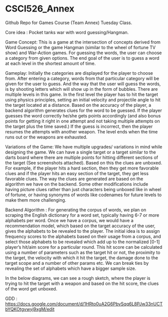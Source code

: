 # CSCI526_Annex
Github Repo for Games Course (Team Annex) Tuesday Class.

Core idea : Pocket tanks war with word guessing/Hangman.

Game Concept: This is a game at the intersection of concepts derived from Word Guessing or the game Hangman (similar to the wheel of fortune TV show) and War-Action games. For guessing the words, the user can choose a category from given options. The end goal of the user is to guess a word at each level in the shortest amount of time. 
 
Gameplay: Initially the categories are displayed for the player to choose from. After entering a category, words from that particular category will be given for the user to guess. And the way that the user will guess the words, is by shooting letters which will show up in the form of bubbles. There are multiple levels in this game. In the first level the player has to hit the target using physics principles, setting an initial velocity and projectile angle to hit the target located at a distance. Based on the accuracy of the player, a backend algorithm generates clues for the word to be guessed. If the player guesses the word correctly he/she gets points accordingly (and also bonus points for getting it right in one attempt and not taking multiple attempts on the target plus the time saved.) If the guess is incorrect, then the player resumes the attempts with another weapon. The level ends when the time runs out or the weapons are exhausted. 
 
Variations of the Game: We have multiple upgrades/ variations in mind while designing the game. We can have a single target or a target similar to the darts board where there are multiple points for hitting different sections of the target (See screenshots attached). Based on this the clues are unboxed. For example, if the player hits a hard section, then they get more favorable clues and if the player hits an easy section of the target, they get less favorable clues. The way the clues are generated are based on the algorithm we have on the backend. Some other modifications include having picture clues rather than just characters being unboxed like in wheel of fortune, or having synonyms of words like codenames for future levels to make them more challenging.


Backend Algorithm :
For generating the corpus of words, we plan on scraping the English dictionary for a word set, typically having 6-7 or more alphabets per word. Once we have a corpus, we would have a recommendation model, which based on the target accuracy of the user, gives the alphabets to be revealed to the player. The initial idea is to assign frequency scores to the alphabets based on their usage from a corpus, and select those alphabets to be revealed which add up to the normalized [0-1] player’s hit/aim score for a particular round. This hit score can be calculated using a number of parameters such as the target hit or not, the proximity to the target, the velocity with which it hit the target, the damage done to the target scope and a number of other params etc. We can break ties by revealing the set of alphabets which have a bigger sample size.
 
In the below diagrams, we can see a rough sketch, where the player is trying to hit the target with a weapon and based on the hit score, the clues of the word get unboxed.

GDD : https://docs.google.com/document/d/1HRto0uA2G6PbvSqq6L8PJw33nUCTbYQKOtgvwyj9xgM/edit

